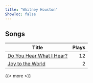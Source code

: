 ```yaml
---
title: "Whitney Houston"
ShowToc: false
---
```


## Songs
Title | Plays 
----- | -----: 
[Do You Hear What I Hear?](/songs/do-you-hear-what-i-hear) | 12
[Joy to the World](/songs/joy-to-the-world) | 2

{{< more >}}